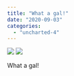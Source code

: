 ```yaml
---
title: "What a gal!"
date: "2020-09-03"
categories: 
  - "uncharted-4"
---
```


[![](images/Uncharted™-4_-A-Thiefs-End_20200201193722.jpg)](images/Uncharted™-4_-A-Thiefs-End_20200201193722.jpg)
[![](images/Uncharted™-4_-A-Thiefs-End_20200201193722.jpg)](images/Uncharted™-4_-A-Thiefs-End_20200201193722.jpg)

What a gal!
